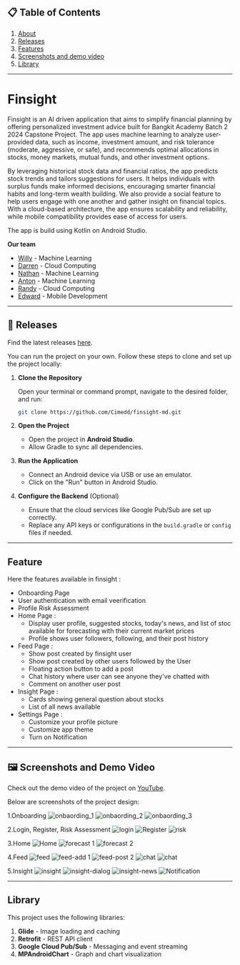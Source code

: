 
## 📋 Table of Contents

1. [About](#-finsight)
2. [Releases](#-release)
3. [Features](#-feature)
4. [Screenshots and demo video](#-screenshots-and-demo-video)
5. [Library](#-library)

---

# Finsight

Finsight is an AI driven application that aims to simplify financial planning by offering personalized investment advice built for Bangkit Academy Batch 2 2024 Capstone Project. The app uses machine learning to analyze user-provided data, such as income, investment amount, and risk tolerance (moderate, aggressive, or safe), and recommends optimal allocations in stocks, money markets, mutual funds, and other investment options.

By leveraging historical stock data and financial ratios, the app predicts stock trends and tailors suggestions for users. It helps individuals with surplus funds make informed decisions, encouraging smarter financial habits and long-term wealth building. We also provide a social feature to help users engage with one another and gather insight on financial topics. With a cloud-based architecture, the app ensures scalability and reliability, while mobile compatibility provides ease of access for users.

The app is build using Kotlin on Android Studio.

**Our team**
- [Willy](https://github.com/WhoIsLiLY) - Machine Learning
- [Darren](https://github.com/Cupcake-Legend) - Cloud Computing
- [Nathan](https://github.com/canonflow) - Machine Learning
- [Anton](https://github.com/antoniuskp) - Machine Learning
- [Randy](https://github.com/hyperneutr0n) - Cloud Computing
- [Edward](https://github.com/Cimedd) - Mobile Development

---

## 🚀 Releases

Find the latest releases [here](https://github.com/Cimedd/finsight-md/releases/tag/Finsight).

You can run the project on your own.
Follow these steps to clone and set up the project locally:

1. **Clone the Repository**

   Open your terminal or command prompt, navigate to the desired folder, and run:

   ```bash
   git clone https://github.com/Cimedd/finsight-md.git
   ```

2. **Open the Project**

   - Open the project in **Android Studio**.
   - Allow Gradle to sync all dependencies.

3. **Run the Application**

   - Connect an Android device via USB or use an emulator.
   - Click on the "Run" button in Android Studio.

4. **Configure the Backend** (Optional)

   - Ensure that the cloud services like Google Pub/Sub are set up correctly.
   - Replace any API keys or configurations in the `build.gradle` or `config` files if needed.

---

## Feature

Here the features available in finsight :
- Onboarding Page
- User authentication with email veerification
- Profile Risk Assessment
- Home Page :
   - Display user profile, suggested stocks, today's news, and list of stoc available for forecasting with their current market prices
   - Profile shows user followers, following, and their post history
- Feed Page : 
    - Show post created by finsight user
    - Show post created by other users followed by the User
    - Floating action button to add a post
    - Chat history where user can see anyone they've chatted with 
    - Comment on another user post
- Insight Page :
    - Cards showing general question about stocks
    - List of all news available
- Settings Page :
   - Customize your profile picture
   - Customize app theme
   - Turn on Notification

---

## 🖼 Screenshots and Demo Video

Check out the demo video of the project on [YouTube](https://youtu.be/OOyMRxYgSns).

Below are screenshots of the project design:

1.Onboarding 
![onbaording_1](Camera%20Roll/onboarding-1.jpg)
![onbaording_2](Camera%20Roll/onboarding-2.jpg)
![onbaording_3](Camera%20Roll/onboarding-3.jpg)

2.Login, Register, Risk Assessment
![login](Camera%20Roll/login.jpg)
![Register](Camera%20Roll/register.jpg)
![risk](Camera%20Roll/profile-risk.jpg)

3.Home
![Home](Camera%20Roll/home.jpg)
![forecast 1](Camera%20Roll/forecast-1.jpg)
![forecast 2](Camera%20Roll/forecast-1.jpg)

4.Feed
![feed](Camera%20Roll/feed.jpg)
![feed-add 1](Camera%20Roll/feed-add.jpg)
![feed-post 2](Camera%20Roll/feed-post-detail.jpg)
![chat](Camera%20Roll/chat-list.jpg)
![chat](Camera%20Roll/chat-detail.jpg)

5.Insight
![insight](Camera%20Roll/insight.jpg)
![insight-dialog](Camera%20Roll/insight-dialog.jpg)
![insight-news](Camera%20Roll/insight-news-detail.jpg)
![Notification](imCamera%20Rollage/notification.jpg)

---

## Library

This project uses the following libraries:

1. **Glide** - Image loading and caching
2. **Retrofit** - REST API client
3. **Google Cloud Pub/Sub** - Messaging and event streaming
4. **MPAndroidChart** - Graph and chart visualization
